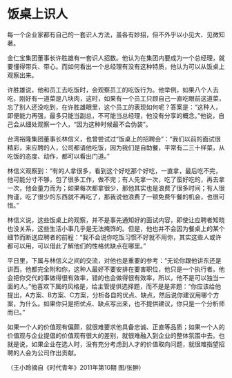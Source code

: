 # 饭桌上识人

每一个企业家都有自己的一套识人方法，虽各有妙招，但不外乎以小见大、见微知著。 

金仁宝集团董事长许胜雄有一套识人招数。他认为在集团内要成为一个总经理，就要懂得带兵、带心。而如何看出一个总经理有没有这种特质，他认为可以从饭桌上观察出来。 

许胜雄说，他和员工去吃饭时，会观察员工的吃饭行为。他举例，如果八个人去吃，刚好有一道菜是八块肉，这时，如果有一个员工只顾自己一直吃眼前这道菜，忘了别人还没吃到，在许胜雄眼里，这个员工的表现如何呢？答案是：“这种人，即便能力再强，最多只能当副总，不可能当总经理，他没有分享的概念。”他说，自己会从细处观察一个人，“因为这种时候最不会伪装”。 

台湾裕隆集团董事长林信义，也曾尝试过“饭桌上的招聘会”：“我们以前的面试很精彩，来应聘的人，公司都请他吃饭，因为我们是自助餐，平常有二三十样菜，从吃饭的态度、动作，都可以看出门道。” 

林信义观察到：“有的人拿很多，看到这个好吃那个好吃，一直拿，最后吃不完，他可能分寸不够，包了很多工作，做不完；有人先拿一次，吃了蛮好吃的，再去拿一次，他会量力而为；如果每次都拿很少，那他其实也是浪费了很多时间；有人很拘谨，吃了很少的东西就不再吃了，那我说他浪费了一顿免费午餐的机会，也很可惜。” 

林信义说，这些饭桌上的观察，并不是事先通知好的面试内容，即使让应聘者知晓也没关系，这些生活小事几乎是无法掩饰的。但是，他也并不会因为餐桌上的某个细节而断送应聘者的前程：“我不会说你吃饭习惯不好就不用你，其实这些人或许都可以用，可以借此了解他们的性格优缺点在哪里。” 

平日里，下属与林信义之间的交流，对他也是重要的参考：“无论你跟他讲东还是讲西，他都完全附和你，这种人最好不要安排在要害职位，他只是一个执行者。他会把你交代的事做得很有效率，错的也会做得很有效率，所以，他不是可以独当一面的人。”他喜欢下属的风格是，给主管提供选择题，而不是是非题：“你应该给他提出，A方案、B方案、C方案，分析各自的优点、缺点，然后说你建议用哪个方案，为什么。如果你只是把优点、缺点写出来，也不提供建议，你只是一个分析师而已。” 

如果一个人的价值观有偏颇，就很难要求他具备忠诚、正直等品质；如果一个人的价值观与企业提倡的价值观有很大的差别，就很难融入到企业的整体氛围中去。也就是说，如果企业在选人时，没有充分考虑到人才的价值取向问题，就很难指望招聘的人会为公司作出贡献。 

（王小玲摘自《时代青年》2011年第10期 图/张翀）